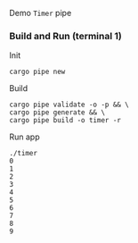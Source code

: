 Demo `Timer` pipe
### Build and Run (terminal 1)
Init
```
cargo pipe new
```
Build
```
cargo pipe validate -o -p && \
cargo pipe generate && \
cargo pipe build -o timer -r
```
Run app
```
./timer
0
1
2
3
4
5
6
7
8
9
```
